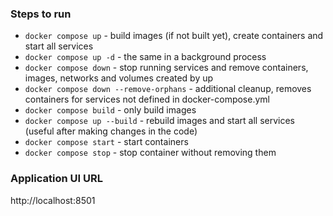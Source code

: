 ### Steps to run

* `docker compose up` - build images (if not built yet), create containers and start all services  
* `docker compose up -d` - the same in a background process  
* `docker compose down` - stop running services and remove containers, images, networks and volumes created by up 
* `docker compose down --remove-orphans` - additional cleanup, removes containers for services not defined in docker-compose.yml
* `docker compose build` - only build images  
* `docker compose up --build` - rebuild images and start all services (useful after making changes in the code)
* `docker compose start` - start containers
* `docker compose stop` - stop container without removing them

### Application UI URL
http://localhost:8501
